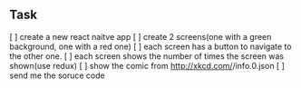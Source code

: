 ## Task 
[  ] create a new react naitve app
[  ] create 2 screens(one with a green background, one with a red one)
[  ] each screen has a button to navigate to the other one. 
[  ] each screen shows the number of times the screen was shown(use redux)
[  ] show the comic from http://xkcd.com/<numberOfTimesTheScreenIsShown>/info.0.json
[  ] send me the soruce code
